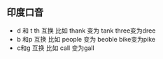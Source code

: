 ## 印度口音

-  d 和 t th 互换 比如 thank 变为 tank three变为dree
- b 和p 互换 比如 people 变为 beoble bike变为pike
- c和g 互换 比如 call 变为gall